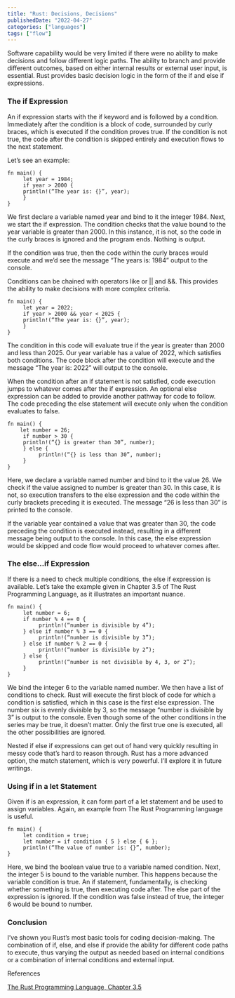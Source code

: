 ```yaml
---
title: "Rust: Decisions, Decisions"
publishedDate: "2022-04-27"
categories: ["languages"]
tags: ["flow"]
---
```


Software capability would be very limited if there were no ability to make decisions and follow different logic paths. The ability to branch and provide different outcomes, based on either internal results or external user input, is essential. Rust provides basic decision logic in the form of the if and else if expressions.

### The if Expression

An if expression starts with the if keyword and is followed by a condition. Immediately after the condition is a block of code, surrounded by curly braces, which is executed if the condition proves true. If the condition is not true, the code after the condition is skipped entirely and execution flows to the next statement.

Let’s see an example:

```
fn main() {
     let year = 1984;
     if year > 2000 {
     println!(“The year is: {}”, year);
     }
}
```

We first declare a variable named year and bind to it the integer 1984. Next, we start the if expression. The condition checks that the value bound to the year variable is greater than 2000. In this instance, it is not, so the code in the curly braces is ignored and the program ends. Nothing is output.

If the condition was true, then the code within the curly braces would execute and we’d see the message “The years is: 1984” output to the console.

Conditions can be chained with operators like or || and &&. This provides the ability to make decisions with more complex criteria.

```
fn main() {
     let year = 2022;
     if year > 2000 && year < 2025 {
     println!(“The year is: {}”, year);
     }
}
```

The condition in this code will evaluate true if the year is greater than 2000 and less than 2025. Our year variable has a value of 2022, which satisfies both conditions. The code block after the condition will execute and the message “The year is: 2022” will output to the console.

When the condition after an if statement is not satisfied, code execution jumps to whatever comes after the if expression. An optional else expression can be added to provide another pathway for code to follow. The code preceding the else statement will execute only when the condition evaluates to false.

```
fn main() {
    let number = 26;
     if number > 30 {
     println!(“{} is greater than 30”, number);
     } else {
          println!(“{} is less than 30”, number);
     }
}
```

Here, we declare a variable named number and bind to it the value 26. We check if the value assigned to number is greater than 30. In this case, it is not, so execution transfers to the else expression and the code within the curly brackets preceding it is executed. The message “26 is less than 30” is printed to the console.

If the variable year contained a value that was greater than 30, the code preceding the condition is executed instead, resulting in a different message being output to the console. In this case, the else expression would be skipped and code flow would proceed to whatever comes after.

### The else…if Expression

If there is a need to check multiple conditions, the else if expression is available. Let’s take the example given in Chapter 3.5 of The Rust Programming Language, as it illustrates an important nuance.

```
fn main() {
     let number = 6;
     if number % 4 == 0 {
          println!(“number is divisible by 4”);
     } else if number % 3 == 0 {
          println!(“number is divisible by 3”);
     } else if number % 2 == 0 {
          println!(“number is divisible by 2”);
     } else {
          println!(“number is not divisible by 4, 3, or 2”);
     }
}
```

We bind the integer 6 to the variable named number. We then have a list of conditions to check. Rust will execute the first block of code for which a condition is satisfied, which in this case is the first else expression. The number six is evenly divisible by 3, so the message “number is divisible by 3” is output to the console. Even though some of the other conditions in the series may be true, it doesn’t matter. Only the first true one is executed, all the other possibilities are ignored.

Nested if else if expressions can get out of hand very quickly resulting in messy code that’s hard to reason through. Rust has a more advanced option, the match statement, which is very powerful. I’ll explore it in future writings.

### Using if in a let Statement

Given if is an expression, it can form part of a let statement and be used to assign variables. Again, an example from The Rust Programming language is useful.

```
fn main() {
     let condition = true;
     let number = if condition { 5 } else { 6 };
     println!(“The value of number is: {}”, number);
}
```

Here, we bind the boolean value true to a variable named condition. Next, the integer 5 is bound to the variable number. This happens because the variable condition is true. An if statement, fundamentally, is checking whether something is true, then executing code after. The else part of the expression is ignored. If the condition was false instead of true, the integer 6 would be bound to number.

### Conclusion

I’ve shown you Rust’s most basic tools for coding decision-making. The combination of if, else, and else if provide the ability for different code paths to execute, thus varying the output as needed based on internal conditions or a combination of internal conditions and external input.

References

[The Rust Programming Language, Chapter 3.5](https://doc.rust-lang.org/book/ch03-05-control-flow.html)
